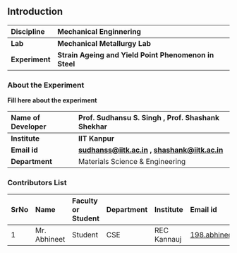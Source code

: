## Introduction


<b>Discipline | <b> Mechanical Enginnering
:--|:--|
<b> Lab | <b> Mechanical Metallurgy Lab
<b> Experiment|  <b> Strain Ageing and Yield Point Phenomenon in Steel

### About the Experiment 

<b> Fill here about the experiment

<b>Name of Developer | <b> Prof. Sudhansu S. Singh , Prof. Shashank Shekhar
:--|:--|
<b> Institute | <b>IIT Kanpur
<b> Email id|     <b>sudhanss@iitk.ac.in , shashank@iitk.ac.in
<b> Department | Materials Science & Engineering

### Contributors List

SrNo | Name | Faculty or Student | Department| Institute | Email id
:--|:--|:--|:--|:--|:--|
1 |Mr. Abhineet | Student | CSE | REC Kannauj | 198.abhineet@gmail.com
